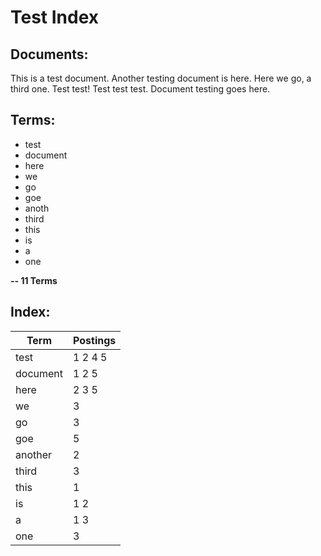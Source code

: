 # Test Index
## Documents:
This is a test document.
Another testing document is here.
Here we go, a third one.
Test test! Test test test.
Document testing goes here.

## Terms: 
* test
* document 
* here
* we
* go
* goe
* anoth
* third
* this
* is
* a 
* one

**-- 11 Terms**

## Index:
Term | Postings
--- | ---
test | 1 2 4 5
document | 1 2 5
here | 2 3 5
we | 3
go | 3
goe | 5
another | 2
third | 3
this | 1
is | 1 2
a | 1 3
one | 3

